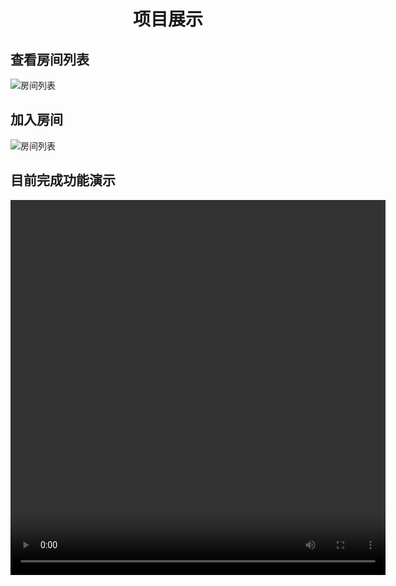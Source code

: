 # <center> 项目展示 </center>
## 查看房间列表
![房间列表](/img/room.png)
## 加入房间
![房间列表](/img/scence.png)
## 目前完成功能演示
<video width="600" height="600" controls>
    <source src="/video.mp4" type="video/mp4">
</video>